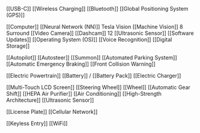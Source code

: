 [[USB-C]]
[[Wireless Charging]]
[[Bluetooth]]
[[Global Positioning System (GPS)]]

[[Computer]]
	[[Neural Network (NN)]]
	Tesla Vision [[Machine Vision]]
	8 Surround [[Video Camera]]
	[[Dashcam]]
	12 [[Ultrasonic Sensor]]
	[[Software Updates]]
	[[Operating System (OS)]]
	[[Voice Recognition]]
	[[Digital Storage]]

[[Autopilot]]
	[[Autosteer]]
	[[Summon]]
	[[Automated Parking System]]
	[[Automatic Emergency Braking]]
	[[Front Collision Warning]]	

[[Electric Powertrain]]
	[[Battery]] / [[Battery Pack]]
	[[Electric Charger]]

[[Multi-Touch LCD Screen]]
[[Steering Wheel]]
[[Wheel]]
[[Automatic Gear Shift]]
[[HEPA Air Purifier]]
[[Air Conditioning]]
[[High-Strength Architecture]]
[[Ultrasonic Sensor]] 

[[License Plate]]
[[Cellular Network]]

[[Keyless Entry]]
[[WiFi]]